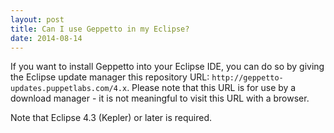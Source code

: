 ```yaml
---
layout: post
title: Can I use Geppetto in my Eclipse?
date: 2014-08-14
---
```

If you want to install Geppetto into your Eclipse IDE, you can do so by giving the Eclipse
update manager this repository URL: `http://geppetto-updates.puppetlabs.com/4.x`.
Please note that this URL is for use by a download manager - it is not meaningful
to visit this URL with a browser.

Note that Eclipse 4.3 (Kepler) or later is required.
